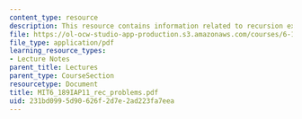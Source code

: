 ```yaml
---
content_type: resource
description: This resource contains information related to recursion exercises.
file: https://ol-ocw-studio-app-production.s3.amazonaws.com/courses/6-189-a-gentle-introduction-to-programming-using-python-january-iap-2011/231bd0995d90626f2d7e2ad223fa7eea_MIT6_189IAP11_rec_problems.pdf
file_type: application/pdf
learning_resource_types:
- Lecture Notes
parent_title: Lectures
parent_type: CourseSection
resourcetype: Document
title: MIT6_189IAP11_rec_problems.pdf
uid: 231bd099-5d90-626f-2d7e-2ad223fa7eea
---
```

